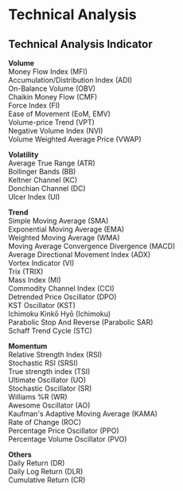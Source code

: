 # Technical Analysis

## Technical Analysis Indicator

**Volume**  
Money Flow Index (MFI)  
Accumulation/Distribution Index (ADI)  
On-Balance Volume (OBV)  
Chaikin Money Flow (CMF)  
Force Index (FI)  
Ease of Movement (EoM, EMV)  
Volume-price Trend (VPT)  
Negative Volume Index (NVI)  
Volume Weighted Average Price (VWAP)  

**Volatility**  
Average True Range (ATR)  
Bollinger Bands (BB)  
Keltner Channel (KC)  
Donchian Channel (DC)  
Ulcer Index (UI)  

**Trend**  
Simple Moving Average (SMA)  
Exponential Moving Average (EMA)  
Weighted Moving Average (WMA)  
Moving Average Convergence Divergence (MACD)  
Average Directional Movement Index (ADX)  
Vortex Indicator (VI)  
Trix (TRIX)  
Mass Index (MI)  
Commodity Channel Index (CCI)  
Detrended Price Oscillator (DPO)  
KST Oscillator (KST)  
Ichimoku Kinkō Hyō (Ichimoku)  
Parabolic Stop And Reverse (Parabolic SAR)  
Schaff Trend Cycle (STC)  

**Momentum**  
Relative Strength Index (RSI)  
Stochastic RSI (SRSI)  
True strength index (TSI)  
Ultimate Oscillator (UO)  
Stochastic Oscillator (SR)  
Williams %R (WR)  
Awesome Oscillator (AO)  
Kaufman's Adaptive Moving Average (KAMA)  
Rate of Change (ROC)  
Percentage Price Oscillator (PPO)  
Percentage Volume Oscillator (PVO)  

**Others**  
Daily Return (DR)  
Daily Log Return (DLR)  
Cumulative Return (CR)  